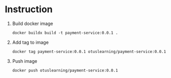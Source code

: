 # Instruction
1. Build docker image
    ```shell
    docker buildx build -t payment-service:0.0.1 .
    ```
2. Add tag to image
    ```shell
    docker tag payment-service:0.0.1 otuslearning/payment-service:0.0.1
    ```
3. Push image
    ```shell
    docker push otuslearning/payment-service:0.0.1
    ```